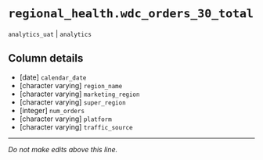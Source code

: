 # `regional_health.wdc_orders_30_total`
`analytics_uat` | `analytics`

## Column details
* [date]      `calendar_date`
* [character varying] `region_name`
* [character varying] `marketing_region`
* [character varying] `super_region`
* [integer]   `num_orders`
* [character varying] `platform`
* [character varying] `traffic_source`

-------------------------------------------------------------------------------
*Do not make edits above this line.*
